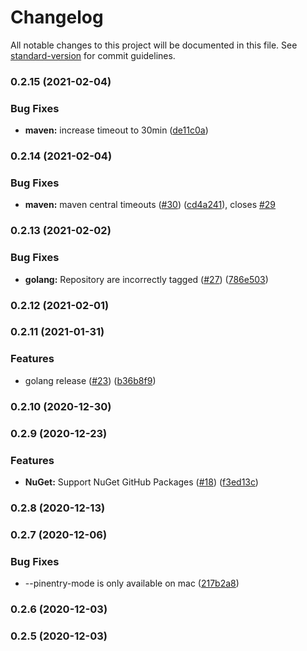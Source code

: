 # Changelog

All notable changes to this project will be documented in this file. See [standard-version](https://github.com/conventional-changelog/standard-version) for commit guidelines.

### 0.2.15 (2021-02-04)


### Bug Fixes

* **maven:** increase timeout to 30min ([de11c0a](https://github.com/aws/jsii-release/commit/de11c0a84923ce4fc211a62d69f811841d199c05))

### 0.2.14 (2021-02-04)


### Bug Fixes

* **maven:** maven central timeouts ([#30](https://github.com/aws/jsii-release/issues/30)) ([cd4a241](https://github.com/aws/jsii-release/commit/cd4a24179fdd45d9c503e8ff2b7294fc09dace46)), closes [#29](https://github.com/aws/jsii-release/issues/29)

### 0.2.13 (2021-02-02)


### Bug Fixes

* **golang:** Repository are incorrectly tagged ([#27](https://github.com/aws/jsii-release/issues/27)) ([786e503](https://github.com/aws/jsii-release/commit/786e5034a193cb5cbf9711af2405b1c76369e2a8))

### 0.2.12 (2021-02-01)

### 0.2.11 (2021-01-31)


### Features

* golang release ([#23](https://github.com/aws/jsii-release/issues/23)) ([b36b8f9](https://github.com/aws/jsii-release/commit/b36b8f919d721c0ded2a87d5cad6e12bdf155c96))

### 0.2.10 (2020-12-30)

### 0.2.9 (2020-12-23)


### Features

* **NuGet:** Support NuGet GitHub Packages ([#18](https://github.com/aws/jsii-release/issues/18)) ([f3ed13c](https://github.com/aws/jsii-release/commit/f3ed13cb19ee12601cbe5dd008b7c23528a58a5d))

### 0.2.8 (2020-12-13)

### 0.2.7 (2020-12-06)


### Bug Fixes

* --pinentry-mode is only available on mac ([217b2a8](https://github.com/aws/jsii-release/commit/217b2a8c695aa5f0e33ae4998f2069adf4b0e7bf))

### 0.2.6 (2020-12-03)

### 0.2.5 (2020-12-03)
